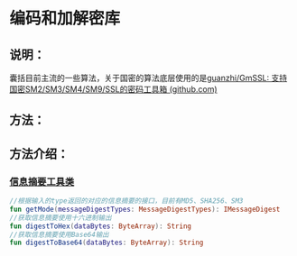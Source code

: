 # 编码和加解密库

## 说明：

囊括目前主流的一些算法，关于国密的算法底层使用的是[guanzhi/GmSSL: 支持国密SM2/SM3/SM4/SM9/SSL的密码工具箱 (github.com)](https://github.com/guanzhi/GmSSL)

## 方法：

## 方法介绍：

### [信息摘要工具类](./src/main/java/com/sik/sikencrypt/MessageDigestUtils.kt)

```kotlin
//根据输入的type返回的对应的信息摘要的接口，目前有MD5、SHA256、SM3
fun getMode(messageDigestTypes: MessageDigestTypes): IMessageDigest
//获取信息摘要使用十六进制输出
fun digestToHex(dataBytes: ByteArray): String
//获取信息摘要使用Base64输出
fun digestToBase64(dataBytes: ByteArray): String
```


